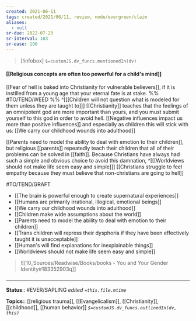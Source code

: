 ```yaml
---
created: 2021-06-11
tags: created/2021/06/11, review, node/evergreen/claim
aliases:
  - null
sr-due: 2022-07-23
sr-interval: 103
sr-ease: 190
---
```

> [!infobox]
`$=customJS.dv_funcs.mentionedIn(dv)`

#### [[Religious concepts are often too powerful for a child's mind]] 

[[Fear of hell is baked into Christianity for vulnerable believers]], if it is instilled from a young age that your eternal fate is at stake. %% #TO/TEND/WEED %%
^[[[Children will not question what is modeled for them unless they are taught to]]]
[[Christianity]] teaches that the feelings of an omnipotent god are more important than yours,
and you must submit yourself to this god in order to avoid hell.
[[Negative influences impact us more than positive influences]] and especially as children this will stick with us:
[[We carry our childhood wounds into adulthood]]

[[Parents need to model the ability to deal with emotion to their children]],
but religious [[parents]] repeatedly teach their children that all of their problems can be solved in [[faith]].
Because Christians have always had such a simple and obvious choice to avoid this damnation, 
^[[[Worldviews should not make life seem easy and simple]]]
[[Christians struggle to feel empathy because they must believe that non-christians are going to hell]]

#TO/TEND/GRAFT 
- [[The brain is powerful enough to create supernatural experiences]]
- [[Humans are primarily irrational, illogical, emotional beings]]
- [[We carry our childhood wounds into adulthood]]
- [[Children make wide assumptions about the world]]
- [[Parents need to model the ability to deal with emotion to their children]]
- [[Trans children will repress their dysphoria if they have been effectively taught it is unacceptable]]
- [[Human's will find explanations for inexplainable things]]
- [[Worldviews should not make life seem easy and simple]]

> ![[10_Sources/Readwise/Books/books - You and Your Gender Identity#183352903q]]
### <hr class="footnote"/>

**Status**:: #EVER/SAPLING 
*edited `=this.file.mtime`*

**Topics**:: [[religious trauma]], [[Evangelicalism]], [[Christianity]], [[childhood]], [[human behavior]]
*`$=customJS.dv_funcs.outlinedIn(dv, this)`*
